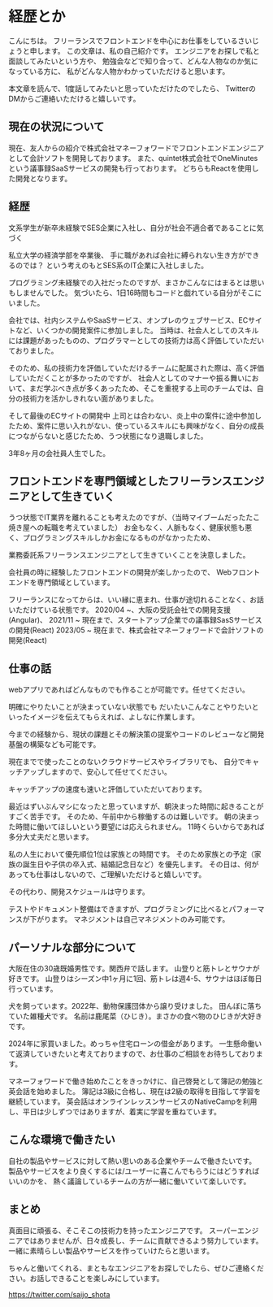 # 経歴とか

こんにちは。
フリーランスでフロントエンドを中心にお仕事をしているさいじょうと申します。
この文章は、私の自己紹介です。
エンジニアをお探しで私と面談してみたいという方や、
勉強会などで知り合って、どんな人物なのか気になっている方に、
私がどんな人物かわかっていただけると思います。

本文章を読んで、1度話してみたいと思っていただけたのでしたら、
TwitterのDMからご連絡いただけると嬉しいです。

## 現在の状況について
現在、友人からの紹介で株式会社マネーフォワードでフロントエンドエンジニアとして会計ソフトを開発しております。
また、quintet株式会社でOneMinutesという議事録SaaSサービスの開発も行っております。
どちらもReactを使用した開発となります。

## 経歴
文系学生が新卒未経験でSES企業に入社し、自分が社会不適合者であることに気づく

私立大学の経済学部を卒業後、
手に職があれば会社に縛られない生き方ができるのでは？
という考えのもとSES系のIT企業に入社しました。

プログラミング未経験での入社だったのですが、まさかこんなにはまるとは思いもしませんでした。
気づいたら、1日16時間もコードと戯れている自分がそこにいました。

会社では、社内システムやSaaSサービス、オンプレのウェブサービス、ECサイトなど、いくつかの開発案件に参加しました。
当時は、社会人としてのスキルには課題があったものの、プログラマーとしての技術力は高く評価していただいておりました。

そのため、私の技術力を評価していただけるチームに配属された際は、高く評価していただくことが多かったのですが、
社会人としてのマナーや振る舞いにおいて、まだ学ぶべき点が多くあったため、そこを重視する上司のチームでは、自分の技術力を活かしきれない面がありました。

そして最後のECサイトの開発中
上司とは合わない、炎上中の案件に途中参加したため、案件に思い入れがない、使っているスキルにも興味がなく、自分の成長につながらないと感じたため、うつ状態になり退職しました。

3年8ヶ月の会社員人生でした。

## フロントエンドを専門領域としたフリーランスエンジニアとして生きていく

うつ状態でIT業界を離れることも考えたのですが、（当時マイブームだったたこ焼き屋への転職を考えていました）
お金もなく、人脈もなく、健康状態も悪く、プログラミングスキルしかお金になるものがなかったため、

業務委託系フリーランスエンジニアとして生きていくことを決意しました。

会社員の時に経験したフロントエンドの開発が楽しかったので、
Webフロントエンドを専門領域としています。

フリーランスになってからは、いい縁に恵まれ、仕事が途切れることなく、お話いただけている状態です。
2020/04 ~、大阪の受託会社での開発支援(Angular)、
2021/11 ~ 現在まで、スタートアップ企業での議事録SasSサービスの開発(React)
2023/05 ~ 現在まで、株式会社マネーフォワードで会計ソフトの開発(React)

## 仕事の話
webアプリであればどんなものでも作ることが可能です。任せてください。

明確にやりたいことが決まっていない状態でも
だいたいこんなことやりたいといったイメージを伝えてもらえれば、よしなに作業します。

今までの経験から、現状の課題とその解決策の提案やコードのレビューなど開発基盤の構築なども可能です。

現在までで使ったことのないクラウドサービスやライブラリでも、
自分でキャッチアップしますので、安心して任せてください。

キャッチアップの速度も速いと評価していただいております。



最近はずいぶんマシになったと思っていますが、朝決まった時間に起きることがすごく苦手です。
そのため、午前中から稼働するのは難しいです。
朝の決まった時間に働いてほしいという要望には応えられません。
11時くらいからであれば多分大丈夫だと思います。

私の人生において優先順位1位は家族との時間です。
そのため家族との予定（家族の誕生日や子供の卒入式、結婚記念日など）を優先します。
その日は、何があっても仕事はしないので、ご理解いただけると嬉しいです。

その代わり、開発スケジュールは守ります。

テストやドキュメント整備はできますが、プログラミングに比べるとパフォーマンスが下がります。
マネジメントは自己マネジメントのみ可能です。

## パーソナルな部分について
大阪在住の30歳既婚男性です。関西弁で話します。
山登りと筋トレとサウナが好きです。
山登りはシーズン中1ヶ月に1回、筋トレは週4-5、サウナはほぼ毎日行っています。

犬を飼っています。2022年、動物保護団体から譲り受けました。
田んぼに落ちていた雑種犬です。
名前は鹿尾菜（ひじき）。まさかの食べ物のひじきが大好きです。

2024年に家買いました。めっちゃ住宅ローンの借金があります。
一生懸命働いて返済していきたいと考えておりますので、お仕事のご相談をお待ちしております。

マネーフォワードで働き始めたことをきっかけに、自己啓発として簿記の勉強と英会話を始めました。
簿記は3級に合格し、現在は2級の取得を目指して学習を継続しています。
英会話はオンラインレッスンサービスのNativeCampを利用し、平日は少しずつではありますが、着実に学習を重ねています。

## こんな環境で働きたい
自社の製品やサービスに対して熱い思いのある企業やチームで働きたいです。
製品やサービスをより良くするには/ユーザーに喜こんでもらうにはどうすればいいのかを、
熱く議論しているチームの方が一緒に働いていて楽しいです。

## まとめ
真面目に頑張る、そこそこの技術力を持ったエンジニアです。
スーパーエンジニアではありませんが、日々成長し、チームに貢献できるよう努力しています。
一緒に素晴らしい製品やサービスを作っていけたらと思います。

ちゃんと働いてくれる、まともなエンジニアをお探しでしたら、ぜひご連絡ください。お話しできることを楽しみにしています。

﻿https://twitter.com/saijo_shota﻿

